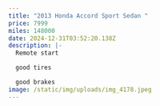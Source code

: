 ```yaml
---
title: "2013 Honda Accord Sport Sedan "
price: 7999
miles: 148000
date: 2024-12-31T03:52:20.138Z
description: |-
  Remote start 

  good tires 

  good brakes
image: /static/img/uploads/img_4178.jpeg
---
```

